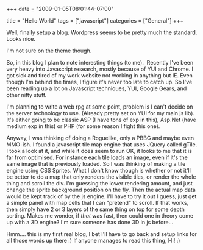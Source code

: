 +++
date = "2009-01-05T08:01:44-07:00"

title = "Hello World"
tags = ["javascript"]
categories = ["General"]
+++

Well, finally setup a blog. Wordpress seems to be pretty much the standard. Looks nice.

I'm not sure on the theme though.

So, in this blog I plan to note interesting things (to me).  Recently I've been very heavy into Javascript research, mostly because of YUI and Chrome. I got sick and tired of my work website not working in anything but IE. Even though I'm behind the times, I figure it's never too late to catch up. So I've been reading up a lot on Javascript techniques, YUI, Google Gears, and other nifty stuff.

I'm planning to write a web rpg at some point, problem is I can't decide on the server technology to use. (Already pretty set on YUI for my main js lib). It's either going to be classic ASP (I have tons of exp in this), Asp.Net (have medium exp in this) or PHP (for some reason I fight this one).

Anyway, I was thinking of doing a Roguelike, only a PBBG and maybe even MMO-ish. I found a javascript tile map engine that uses JQuery called gTile. I took a look at it, and while it does seem to run OK, it looks to me that it is far from optimised. For instance each tile loads an image, even if it's the same image that is previously loaded. So I was thinking of making a tile engine using CSS Sprites. What I don't know though is whether or not it'll be better to do a map that only renders the visible tiles, or render the whole thing and scroll the div. I'm guessing the lower rendering amount, and just change the sprite background position on the fly. Then the actual map data would be kept track of by the js engine. I'll have to try it out I guess, just get a simple panel with map cells that I can "pretend" to scroll. If that works, then simply have 2 or 3 layers of the same thing on top for some depth sorting. Makes me wonder, if *that* was fast, then could one in theory come up with a 3D engine? I'm sure someone has done 3D in js before...

Hmm.... this is my first real blog, I bet I'll have to go back and setup links for all those words up there :) If anyone manages to read this thing, HI! :)
